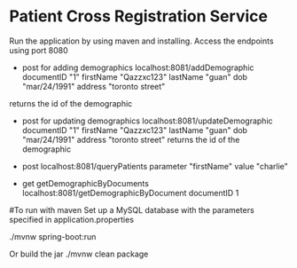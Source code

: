 # Patient Cross Registration Service

Run the application by using maven and installing. Access the endpoints using port 8080

- post for adding demographics
localhost:8081/addDemographic
documentID "1"
firstName "Qazzxc123"
lastName "guan"
dob "mar/24/1991"
address "toronto street"

returns the id of the demographic

- post for updating demographics
localhost:8081/updateDemographic
documentID "1"
firstName "Qazzxc123"
lastName "guan"
dob "mar/24/1991"
address "toronto street"
returns the id of the demographic

- post 
localhost:8081/queryPatients
parameter "firstName"
value "charlie"

- get getDemographicByDocuments
localhost:8081/getDemographicByDocument
documentID 1

#To run with maven
Set up a MySQL database with the parameters specified in application.properties

./mvnw spring-boot:run

Or build the jar
./mvnw clean package